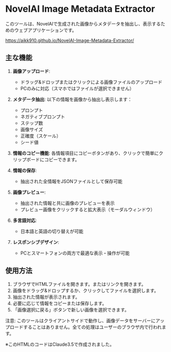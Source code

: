 # NovelAI Image Metadata Extractor

このツールは、NovelAIで生成された画像からメタデータを抽出し、表示するためのウェブアプリケーションです。

https://aikk910.github.io/NovelAI-Image-Metadata-Extractor/

## 主な機能

1. **画像アップロード**:
   - ドラッグ&ドロップまたはクリックによる画像ファイルのアップロード
   - PCのみに対応（スマホではファイルが選択できません）

2. **メタデータ抽出**:
   以下の情報を画像から抽出し表示します：
   - プロンプト
   - ネガティブプロンプト
   - ステップ数
   - 画像サイズ
   - 正確度（スケール）
   - シード値

3. **情報のコピー機能**:
   各情報項目にコピーボタンがあり、クリックで簡単にクリップボードにコピーできます。

4. **情報の保存**:
   - 抽出された全情報をJSONファイルとして保存可能

5. **画像プレビュー**:
   - 抽出された情報と共に画像のプレビューを表示
   - プレビュー画像をクリックすると拡大表示（モーダルウィンドウ）

6. **多言語対応**:
   - 日本語と英語の切り替えが可能

7. **レスポンシブデザイン**:
   - PCとスマートフォンの両方で最適な表示・操作が可能

## 使用方法

1. ブラウザでHTMLファイルを開きます。またはリンクを開きます。
2. 画像をドラッグ&ドロップするか、クリックしてファイルを選択します。
3. 抽出された情報が表示されます。
4. 必要に応じて情報をコピーまたは保存します。
5. 「画像選択に戻る」ボタンで新しい画像を選択できます。

注意: このツールはクライアントサイドで動作し、画像データをサーバーにアップロードすることはありません。全ての処理はユーザーのブラウザ内で行われます。

※このHTMLのコードはClaude3.5で作成されました。
